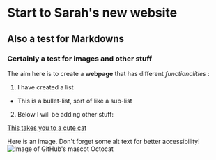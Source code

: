 # Start to Sarah's new website

## Also a test for Markdowns
### Certainly a test for images and other stuff

The aim here is to create a **webpage** that has different *functionalities* :
1. I have created a list
* This is a bullet-list, sort of like a sub-list
2. Below I will be adding other stuff:

[This takes you to a cute cat](https://www.pexels.com/photo/animal-pet-cute-kitten-45201/)

Here is an image. Don't forget some alt text for better accessibility!
![Image of GitHub's mascot Octocat](images/Octocat.png)
